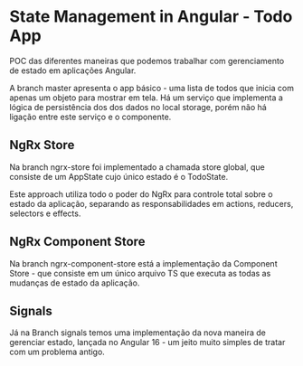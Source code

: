 # State Management in Angular - Todo App

POC das diferentes maneiras que podemos trabalhar com gerenciamento de estado em aplicações Angular.

A branch master apresenta o app básico - uma lista de todos que inicia com apenas um objeto para mostrar em tela. Há um serviço que implementa a lógica de persistência dos dos dados no local storage, porém não há ligação entre este serviço e o componente. 

## NgRx Store

Na branch ngrx-store foi implementado a chamada store global, que consiste de um AppState cujo único estado é o TodoState. 

Este approach utiliza todo o poder do NgRx para controle total sobre o estado da aplicação, separando as responsabilidades em actions, reducers, selectors e effects.

## NgRx Component Store

Na branch ngrx-component-store está a implementação da Component Store - que consiste em um único arquivo TS que executa as todas as mudanças de estado da aplicação.

## Signals

Já na Branch signals temos uma implementação da nova maneira de gerenciar estado, lançada no Angular 16 - um jeito muito simples de tratar com um problema antigo.


